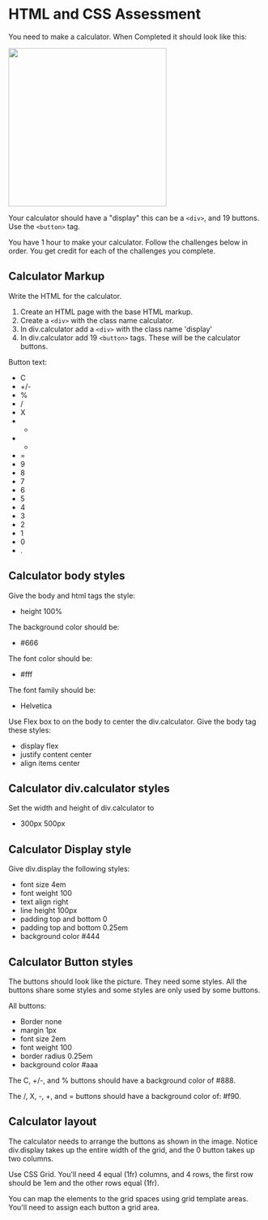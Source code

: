 # HTML and CSS Assessment

You need to make a calculator. When Completed it should look like this: 

<img src="calculator.pn" width="312" height="auto">

Your calculator should have a "display" this can be a `<div>`, and 19 buttons. Use the `<button>` tag. 

You have 1 hour to make your calculator. Follow the challenges below in order. You get credit for each of the challenges you complete. 

## Calculator Markup

Write the HTML for the calculator. 

1. Create an HTML page with the base HTML markup. 
2. Create a `<div>` with the class name calculator. 
3. In div.calculator add a `<div>` with the class name 'display'
4. In div.calculator add 19 `<button>` tags. These will be the calculator buttons.

Button text: 

- C
- +/-
- %
- /
- X
- -
- +
- =
- 9
- 8
- 7
- 6
- 5
- 4
- 3
- 2
- 1
- 0
- .

## Calculator body styles

Give the body and html tags the style: 

- height 100%

The background color should be: 

- #666

The font color should be: 

- #fff

The font family should be: 

- Helvetica

Use Flex box to on the body to center the div.calculator. Give the body tag these styles: 

- display flex
- justify content center
- align items center 

## Calculator div.calculator styles

Set the width and height of div.calculator to

- 300px 500px

## Calculator Display style

Give div.display the following styles: 

- font size 4em
- font weight 100
- text align right
- line height 100px
- padding top and bottom 0 
- padding top and bottom 0.25em
- background color #444

## Calculator Button styles 

The buttons should look like the picture. They need some styles. All the buttons share some styles and some styles are only used by some buttons. 

All buttons: 

- Border none
- margin 1px
- font size 2em
- font weight 100
- border radius 0.25em
- background color #aaa

The C, +/-, and % buttons should have a background color of #888. 

The /, X, -, +, and = buttons should have a background color of: #f90.

## Calculator layout 

The calculator needs to arrange the buttons as shown in the image. Notice div.display takes up the entire width of the grid, and the 0 button takes up two columns. 

Use CSS Grid. You'll need 4 equal (1fr) columns, and 4 rows, the first row should be 1em and the other rows equal (1fr).

You can map the elements to the grid spaces using grid template areas. You'll need to assign each button a grid area. 